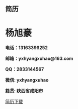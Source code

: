 ## 简历
<h1>杨旭豪</h1>
<p><b>电话：13163396252 </p></b>
<p><b>邮箱：yxhyangxuhao@163.com </p></b>
<p><b>QQ：2833144567 </p></b>
<p><b>微信: yxhyangxuhao </p></b>
<p><b>籍贯: 陕西省咸阳市 </p></b>

<a href="/简历-杨旭豪-20220726(1).pdf">简历下载</a>
